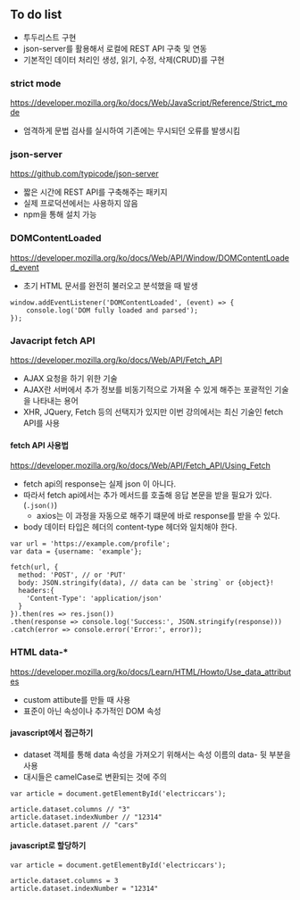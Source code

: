## To do list

- 투두리스트 구현
- json-server를 활용해서 로컬에 REST API 구축 및 연동
- 기본적인 데이터 처리인 생성, 읽기, 수정, 삭제(CRUD)를 구현

### strict mode

https://developer.mozilla.org/ko/docs/Web/JavaScript/Reference/Strict_mode

- 엄격하게 문법 검사를 실시하여 기존에는 무시되던 오류를 발생시킴

### json-server

https://github.com/typicode/json-server

- 짧은 시간에 REST API를 구축해주는 패키지
- 실제 프로덕션에서는 사용하지 않음
- npm을 통해 설치 가능

### DOMContentLoaded

https://developer.mozilla.org/ko/docs/Web/API/Window/DOMContentLoaded_event

- 초기 HTML 문서를 완전히 불러오고 분석했을 때 발생

```
window.addEventListener('DOMContentLoaded', (event) => {
    console.log('DOM fully loaded and parsed');
});
```

### Javacript fetch API

https://developer.mozilla.org/ko/docs/Web/API/Fetch_API

- AJAX 요청을 하기 위한 기술
- AJAX란 서버에서 추가 정보를 비동기적으로 가져올 수 있게 해주는 포괄적인 기술을 나타내는 용어
- XHR, JQuery, Fetch 등의 선택지가 있지만 이번 강의에서는 최신 기술인 fetch API를 사용

#### fetch API 사용법

https://developer.mozilla.org/ko/docs/Web/API/Fetch_API/Using_Fetch

- fetch api의 response는 실제 json 이 아니다.
- 따라서 fetch api에서는 추가 메서드를 호출해 응답 본문을 받을 필요가 있다. (`.json()`)
  - axios는 이 과정을 자동으로 해주기 떄문에 바로 response를 받을 수 있다.
- body 데이터 타입은 헤더의 content-type 헤더와 일치해야 한다.

```
var url = 'https://example.com/profile';
var data = {username: 'example'};

fetch(url, {
  method: 'POST', // or 'PUT'
  body: JSON.stringify(data), // data can be `string` or {object}!
  headers:{
    'Content-Type': 'application/json'
  }
}).then(res => res.json())
.then(response => console.log('Success:', JSON.stringify(response)))
.catch(error => console.error('Error:', error));

```

### HTML data-\*

https://developer.mozilla.org/ko/docs/Learn/HTML/Howto/Use_data_attributes

- custom attibute를 만들 때 사용
- 표준이 아닌 속성이나 추가적인 DOM 속성

#### javascript에서 접근하기

- dataset 객체를 통해 data 속성을 가져오기 위해서는 속성 이름의 data- 뒷 부분을 사용
- 대시들은 camelCase로 변환되는 것에 주의

```
var article = document.getElementById('electriccars');

article.dataset.columns // "3"
article.dataset.indexNumber // "12314"
article.dataset.parent // "cars"
```

#### javascript로 할당하기

```
var article = document.getElementById('electriccars');

article.dataset.columns = 3
article.dataset.indexNumber = "12314"
```
